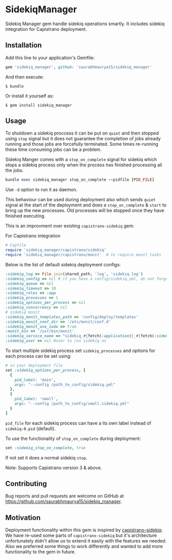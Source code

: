 # SidekiqManager

Sidekiq Manager gem handle sidekiq operations smartly. It includes sidekiq
integration for Capistrano deployment.
## Installation

Add this line to your application's Gemfile:

```ruby
gem 'sidekiq_manager', github: 'saurabhmaurya15/sidekiq_manager'
```

And then execute:

    $ bundle

Or install it yourself as:

    $ gem install sidekiq_manager

## Usage

To shutdown a sidekiq proccess it can be put on `quiet` and then stopped using
`stop` signal but it does not guarantee the completion of jobs already running
and those jobs are forcefully terminated. Some times re-running these time
consuming jobs can be a problem.

Sidekiq Manger comes with a `stop_on_complete`
signal for sidekiq which stops a sidekiq process only when the process has
finished processing all the jobs.

```ruby
bundle exec sidekiq_manager stop_on_complete --pidfile [PID_FILE]
```
Use `-d` option to run it as daemon.

This behaviour can be used during deployment also which sends `quiet` signal at the start of the deployment and does a `stop_on_complete` & `start` to bring up the new processes.
Old processes will be stopped once they have finished executing.

This is an improvment over existing `capistrano-sidekiq` gem.

For Capistrano integration
```ruby
# Capfile
require 'sidekiq_manager/capistrano/sidekiq'
require 'sidekiq_manager/capistrano/monit'  # to require monit tasks
```
Below is the list of default sidekiq deployment configs:
```ruby
:sidekiq_log => File.join(shared_path, 'log', 'sidekiq.log')
:sidekiq_config => nil # if you have a config/sidekiq.yml, do not forget to set this.
:sidekiq_queue => nil
:sidekiq_timeout => 10
:sidekiq_roles => :app
:sidekiq_processes => 1
:sidekiq_options_per_process => nil
:sidekiq_concurrency => nil
# sidekiq monit
:sidekiq_monit_templates_path => 'config/deploy/templates'
:sidekiq_monit_conf_dir => '/etc/monit/conf.d'
:sidekiq_monit_use_sudo => true
:monit_bin => '/usr/bin/monit'
:sidekiq_service_name => "sidekiq_#{fetch(:application)}_#{fetch(:sidekiq_env)}" + (index ? "_#{index}" : '')
:sidekiq_user => nil #user to run sidekiq as
```

To start multiple sidekiq process set `sidekiq_processes` and options for each process can be set using:
```ruby
# in your deployment file
set :sidekiq_options_per_process, [
  {
    pid_label: 'main',
    args: "--config /path_to_config/sidekiq.yml"
  },
  {
    pid_label: 'small',
    args: "--config /path_to_config/small.sidekiq.yml"
  }
]
```
`pid_file` for each sidekiq process can have a its own label instead of `sidekiq-0.pid` (default).

To use the functionality of `stop_on_complete` during deployment:
```ruby
set :sidekiq_stop_on_complete, true
```
If not set it does a normal sidekiq `stop`.

Note: Supports Capistrano version 3 & above.

## Contributing

Bug reports and pull requests are welcome on GitHub at https://github.com/saurabhmaurya15/sidekiq_manager.

## Motivation
Deployment functionality within this gem is inspired by [capistrano-sidekiq](https://github.com/seuros/capistrano-sidekiq). We have re-used some parts of `capistrano-sidekiq` but it's architecture unfortunately didn't allow us to extend it easily with the features we needed. Also we preferred some things to work differently and wanted to add more functionality to the gem in future.
